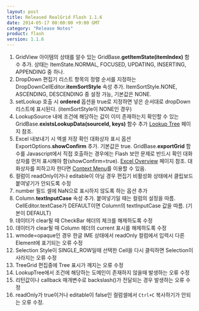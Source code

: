 ```yaml
---
layout: post
title: Released RealGrid Flash 1.1.6
date: 2014-05-17 00:00:00 +9:00 GMT
category: "Release Notes"
product: flash
version: 1.1.6
---
```


1. GridView 아이템의 상태를 알수 있는 GridBase.**getItemState(itemIndex)** 함수 추가. 상태는 ItemState.NORMAL, FOCUSED, UPDATING, INSERTING, APPENDING 중 하나.
2. DropDown 편집기 리스트 항목의 정렬 순서를 지정하는 DropDownCellEditor.**itemSortStyle** 속성 추가. ItemSortStyle.NONE, ASCENDING, DESCENDING 중 설정 가능, 기본값은 NONE.
3. setLookup 호출 시 **ordered** 옵션을 true로 지정하면 넣은 순서대로 dropDown 리스트에 표시된다. (itemSortStyle이 NONE인 경우)
4. LookupSource 내에 조건에 해당하는 값이 이미 존재하는지 확인할 수 있는 GridBase.**existsLookupData(sourceId, keys)** 함수 추가 [Lookup Tree](http://demo.realgrid.com/CellComponent/LookupTree/) 페이지 참조.
5. Excel 내보내기 시 엑셀 저장 확인 대화상자 표시 옵션 ExportOptions.**showConfirm** 추가. 기본값은 true. GridBase.**exportGrid** 함수를 Javascript에서 직접 호출하는 경우에는 Flash 보안 문제로 반드시 확인 대화 상자를 먼저 표시해야 함(showConfirm=true). [Excel Overview](http://demo.realgrid.com/Demo/ExcelOverview) 페이지 참조. 대화상자를 피하고자 한다면 [Context Menu](http://demo.realgrid.com/GridComponent/ContextMenu)를 이용할 수 있음.
6. 컬럼이 readOnly이거나 editable이 아닐 경우 편집기 비활성화 상태에서 클립보드 붙여넣기가 안되도록 수정
7. number 필드 셀에 NaN으로 표시하지 않도록 하는 옵션 추가
8. Column.**textInputCase** 속성 추가. 붙여넣기일 때는 컬럼의 설정을 따름. CellEditor.textCase가 DEFAULT이면 Column의 textInputCase 값을 따름. (기본이 DEFAULT)
9. 데이터가 clear될 때 CheckBar 헤더의 체크를 해제하도록 수정
10. 데이터가 clear될 때 Column 헤더의 current 표시를 해제하도록 수정
11. wmode=opaque인 경우 한글 IME 상태에서 readOnly 컬럼에서 입력시 다른 Element에 표기되는 오류 수정
12. Selection Style이 SINGLE_ROW일때 선택한 Cell을 다시 클릭하면 Selection이 사라지는 오류 수정
13. TreeGrid 편집중에 Tree 표시가 깨지는 오류 수정
14. LookupTree에서 조건에 해당하는 도메인이 존재하지 않을때 발생하는 오류 수정
15. 리턴값이나 callback 매개변수로 backslash(\)가 전달되는 경우 발생하는 오류 수정
16. readOnly가 true이거나 editable이 false인 컬럼셀에서 `Ctrl+C` 복사하기가 안되는 오류 수정.



